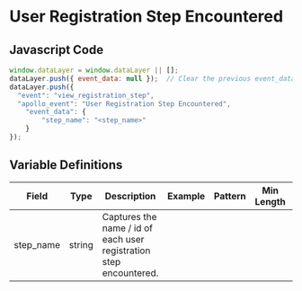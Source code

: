 # User Registration Step Encountered

### 

## Javascript Code
```js
window.dataLayer = window.dataLayer || [];
dataLayer.push({ event_data: null });  // Clear the previous event_data object.
dataLayer.push({
  "event": "view_registration_step",
  "apollo_event": "User Registration Step Encountered",
    "event_data": {
        "step_name": "<step_name>"
    }
});
```

## Variable Definitions

|Field|Type|Description|Example|Pattern|Min Length|Max Length|Minimum|Maximum|Multiple Of|
| --- | --- | --- | --- | --- | --- | --- | --- | --- | --- |
|step_name|string|Captures the name \/ id of each user registration step encountered.||||||||




